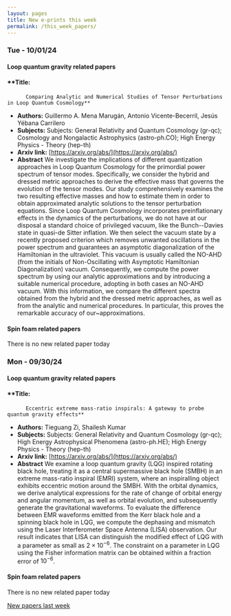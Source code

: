 ```yaml
---
layout: pages
title: New e-prints this week
permalink: /this_week_papers/
---
```




### Tue - 10/01/24

#### Loop quantum gravity related papers

#### **Title:
          Comparing Analytic and Numerical Studies of Tensor Perturbations in Loop Quantum Cosmology**
 - **Authors:** Guillermo A. Mena Marugán, Antonio Vicente-Becerril, Jesús Yébana Carrilero
 - **Subjects:** Subjects:
General Relativity and Quantum Cosmology (gr-qc); Cosmology and Nongalactic Astrophysics (astro-ph.CO); High Energy Physics - Theory (hep-th)
 - **Arxiv link:** [https://arxiv.org/abs/](https://arxiv.org/abs/)
 - **Abstract**
 We investigate the implications of different quantization approaches in Loop Quantum Cosmology for the primordial power spectrum of tensor modes. Specifically, we consider the hybrid and dressed metric approaches to derive the effective mass that governs the evolution of the tensor modes. Our study comprehensively examines the two resulting effective masses and how to estimate them in order to obtain approximated analytic solutions to the tensor perturbation equations. Since Loop Quantum Cosmology incorporates preinflationary effects in the dynamics of the perturbations, we do not have at our disposal a standard choice of privileged vacuum, like the Bunch--Davies state in quasi-de Sitter inflation. We then select the vacuum state by a recently proposed criterion which removes unwanted oscillations in the power spectrum and guarantees an asymptotic diagonalization of the Hamiltonian in the ultraviolet. This vacuum is usually called the NO-AHD (from the initials of Non-Oscillating with Asymptotic Hamiltonian Diagonalization) vacuum. Consequently, we compute the power spectrum by using our analytic approximations and by introducing a suitable numerical procedure, adopting in both cases an NO-AHD vacuum. With this information, we compare the different spectra obtained from the hybrid and the dressed metric approaches, as well as from the analytic and numerical procedures. In particular, this proves the remarkable accuracy of our~approximations. 

#### Spin foam related papers

There is no new related paper today 

### Mon - 09/30/24

#### Loop quantum gravity related papers

#### **Title:
          Eccentric extreme mass-ratio inspirals: A gateway to probe quantum gravity effects**
 - **Authors:** Tieguang Zi, Shailesh Kumar
 - **Subjects:** Subjects:
General Relativity and Quantum Cosmology (gr-qc); High Energy Astrophysical Phenomena (astro-ph.HE); High Energy Physics - Theory (hep-th)
 - **Arxiv link:** [https://arxiv.org/abs/](https://arxiv.org/abs/)
 - **Abstract**
 We examine a loop quantum gravity (LQG) inspired rotating black hole, treating it as a central supermassive black hole (SMBH) in an extreme mass-ratio inspiral (EMRI) system, where an inspiralling object exhibits eccentric motion around the SMBH. With the orbital dynamics, we derive analytical expressions for the rate of change of orbital energy and angular momentum, as well as orbital evolution, and subsequently generate the gravitational waveforms. To evaluate the difference between EMR waveforms emitted from the Kerr black hole and a spinning black hole in LQG, we compute the dephasing and mismatch using the Laser Interferometer Space Antenna (LISA) observation. Our result indicates that LISA can distinguish the modified effect of LQG with a parameter as small as $2\times10^{-6}$. The constraint on a parameter in LQG using the Fisher information matrix can be obtained within a fraction error of $10^{-6}$. 

#### Spin foam related papers

There is no new related paper today 




[New papers last week]({{site.url}}/archived/weekly/pre-prints/2024/09/30/archived_weekly_papers.html)